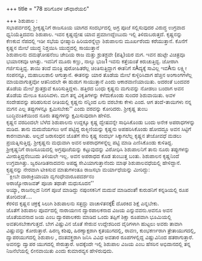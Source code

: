 +++
title = "78 ಹರಿಗೊರಳ ಚೌಧಾರೆಯಲಿ"

+++
ಶಿಶುಪಾಲ :  
ಸಭಾಪರ್ವದಲ್ಲಿ ಶ್ರೀಕೃಷ್ಣನಿಗೆ ರಾಜಸೂಯ ಯಾಗದ ಸಂದರ್ಭದಲ್ಲಿ ಅಗ್ರ ಪೂಜೆ ಸಲ್ಲಿಸುವುದರ ವಿರುದ್ಧ ಉಗ್ರವಾದ ಧ್ವನಿಯೆತ್ತಿದವನು ಶಿಶುಪಾಲ. ಇವನ ಕೃಷ್ಣದ್ವೇಷ ಯಾವ ಪ್ರಮಾಣದ್ದೆಂಬುದು ಇಲ್ಲಿ ತಿಳಿದುಬರುತ್ತದೆ. ಕೃಷ್ಣನನ್ನು ಕೆಣಕುವ ನೆಪದಲ್ಲಿ ಇಡೀ ಸಭೆಯ ಭೀಷ್ಮಾದಿ ಹಿರಿಯರನ್ನೆಲ್ಲಾ ಶಿಶುಪಾಲನು ಮೂರ್ಖರೆಂದು ಕರೆಯುತ್ತಾನೆ. ಕೊನೆಗೆ ಕೃಷ್ಣನ ಮೇಲೆ ಯುದ್ಧ ನಿಶ್ಚಯಿಸಿ ಯುದ್ಧದಲ್ಲಿ ಸಾಯುತ್ತಾನೆ   
ಶಿಶುಪಾಲನು ದಮಘೋಷನೆಂಬ ಚೇದಿಯ ರಾಜ ಮತ್ತು ಶ್ರುತಶ್ರವೇ (ಪತ್ನಿ)ಯರ ಮಗ. ಇವನ ಹುಟ್ಟೇ ವಿಚಿತ್ರವೂ ಭಯಾನಕವೂ ಆಗಿತ್ತು. ಇವನಿಗೆ ಮೂರು ಕಣ್ಣು, ನಾಲ್ಕು ಭುಜ1 ಇವನು ಕತ್ತೆಯಂತೆ ಕಿರುಚುತ್ತಿದ್ದ. ಜೋರಾಗಿ ಗರ್ಜಿಸುತ್ತಿದ್ದ. ತಾಯಿ ತಂದೆ ಮಂತ್ರಿ ಪುರೋಹಿತರೆಲ್ಲ ಚಿಂತಿಸುತ್ತಿದ್ದಾಗ ಈತನಿಗೆ ಸÀದ್ಯಕ್ಕೆ ಸಾವಿಲ್ಲ ಇವÀನು ಲಕ್ಷ್ಮೀ ಸಂಪನನ್ನೂ, ಮಹಾಬಲಶಾಲಿ ಆಗುತ್ತಾನೆ. ಈತನನ್ನು ಯಾರ ತೊಡೆಯ ಮೇಲೆ ಕುಳ್ಳಿರಿಸಿದಾಗ ಹೆಚ್ಚಿನ ಅಂಗಾಂಗಗಳೆಲ್ಲ ಮಾಯವಾಗುತ್ತವೋ ಆತನಿಂದಲೇ ಈ ಹುಡುಗ ಸಾಯುತ್ತಾನೆ ಎಂದು ಆಕಾಶವಾಣಿಯಾಯಿತು. ಅದರಂತೆ ಬಂದವರ ತೊಡೆಯ ಮೇಲೆ ಶ್ರುತಶ್ರುವೆ ಕೂರಿಸುತ್ತಿದ್ದಳು. ಹತ್ತಿರದ ಬಂಧು ಕೃಷ್ಣನು ಮಗುವನ್ನು ನೋಡಲು ಬಂದಾಗ ಅವನ ತೊಡೆಯ ಮೇಲೂ ಕೂರಿಸಿದಳು. ಮಗ ತನ್ನ ವಿಕೃತಿಗಳನ್ನು ಕಳೆದುಕೊಂಡು ಸುಂದರ ಶಿಶುವಾಯಿತು. ಅವಳ ಸಂದೇಹವನ್ನು ಪರಿಹರಿಸುವ ರೀತಿಯಲ್ಲಿ ಕೃಷ್ಣನು ನನ್ನಿಂದ ಏನು ವರಬೇಕು ಕೇಳು ಎಂದ. ಆಗ ತಂದೆ-ತಾಯಿಗಳು ನನ್ನ ಮಗನ ಎಲ್ಲ ತಪ್ಪುಗಳನ್ನೂ ಕ್ಷಮಿಸಬೇಕು'' ಎಂದು ವರವನ್ನು ಕೋರಿದರು. ಶ್ರೀಕೃಷ್ಣ ತುಂಬ   
ಬುದ್ಧಿವಂತಿಕೆಯಿಂದ ನೂರು ತಪ್ಪುಗಳನ್ನು ಕ್ಷಮಿಸುವುದಾಗಿ ಹೇಳಿದ.  
ಕೃಷ್ಣನ ವರದಿಂದಲೇ ಬೆಳೆದ ಶಿಶುಪಾಲನು ಉದ್ದಕ್ಕೂ ಕೃಷ್ಣ ದ್ವೇಷವನ್ನೇ ಸಾಧಿಸಿಕೊಂಡು ಬಂದು ಅನೇಕ ಅಪರಾಧಗಳನ್ನು ಮಡಿದ. ತಾನು ಮದುವೆಯಗಲು ಆಸೆ ಪಟ್ಟಿದ್ದ ರುಕ್ಮಿಣಿಯನ್ನು ಕೃಷ್ಣನು ಅಪಹರಿಸಿಕೊಂಡು ಹೋದದ್ದೂ ಅವನ ಸಿಟ್ಟಿಗೆ ಕಾರಣವಾಗಿತು. ಅಲ್ಲದೆ ಜರಾಸಂಧನ ಜೊತೆಗೆ ಸೇರಿ ಕೃಷ್ಣ ಸಂದರ್ಭ ಸಿಕ್ಕಾಗಲೆಲ್ಲ ಕೃಷ್ಣನ ತೇಜೋವಧೆ ಮಡಲು ಪ್ರಯತ್ನಿಸುತ್ತಿದ್ದ. ಶ್ರೀಕೃಷ್ಣನು ಮಧುವಾಗಿ ಅವನ ಅಪರಾಧಗಳನ್ನೆಲ್ಲ ಪಟ್ಟಿ ಮಾಡಿ ಎಣಿಸಿಕೊಂಡು ಕುಳಿತಿದ್ದ.  
ಶ್ರೀಕೃಷ್ಣನಿಗೆ ರಾಜಸೂಯದಲ್ಲಿ ಅಗ್ರಪೂಜೆಯನ್ನು ಕಟ್ಟುವುದನ್ನು ವಿರೋಧಿಸಿ ಶಿಶುಪಾಲನಿಗೆ ತಾನು ನೂರು ತಪ್ಪುಗಳನ್ನು ಮೀರುತ್ತಿದ್ದನೆಂಬುದು ತಿಳಿಯಲೇ ಇಲ್ಲ. ಅವನ ಅಪರಾಧದ ಕೊಡ ತುಂಬುತ್ತ ಬಂತು. ಶಿಶುಪಾಲನ ಕೃಷ್ಣನಿಂದೆ ಉಗ್ರವಾಗಿತ್ತು. ಜ್ವರಪೀಡಿತನಾದವನು ಅಪಥ್ಯ ಸೇವಿಯಾಗುತ್ತಾನೆಂದು ಮಾಘ ಶಿಶುಪಾಲವಧೆಯಲ್ಲಿ ಹೇಳಿದ್ದಾನೆ. ಕೃಷ್ಣನನ್ನು ನೇರವಾಗಿ ಟೀಕಿಸುವ ಮಾತುಗಳಂತೂ ರಾಜಸಭಾ ಮರ್ಯಾಧೆಯನ್ನು ಮೀರಿದ್ದು:  
``ಕ್ಲೀಬೇ ದಾರಾಕ್ರಿಯಾಯಾ ದೃಗಂಧೇವಾರೂಪದರ್ಶನಂ  
ಅರಾಜ್ಯೋರಾಜವತ್ ಪೂಜಾ ತಥಾತೇ ಮಧುಸೂದನ''  
ಅಯ್ಯಾ, ರಾಜನಲ್ಲದ ನಿನಗೆ ಪೂಜೆ ಮಾಡಿದ್ದು ನಪುಂಸಕನಿಗೆ ಮದುವೆ ಮಾಡಿದಂತೆ! ಕುರುಡನಿಗೆ ಕನ್ನಡಿಯಲ್ಲಿ ರೂಪ ತೋರಿದಂತೆ....  
ಕೆರಳಿದ ಕೃಷ್ಣನ ಚಕ್ರಕ್ಕೆ ಸಿಲುಗಿ ಶಿಶುಪಾಲನು ಸತ್ತದ್ದು ವಾಚಾಳಿತನಕ್ಕೆÉ ದೊರಕಿದ ಶಿಕ್ಷೆ ಎನ್ನಬೇಕು.  
ಜೊತೆಗೆ ಶಿಶುಪಾಲ ಪೂರ್ವದಲ್ಲಿ ನಾರಾಯಣನ ದ್ವಾರಪಾಲಕನಾದ ವಿಜಯ ಎನ್ನುವವನು.ಅವನೂ ಅವನ ಜೊತೆಯವನಾದ ಜಯ ಎಂಬ ದ್ವಾರಪಾಲಕರು ಮಾಡಿದ ಒಂದು ತಪ್ಪಿಗೆ ಶಿಕ್ಷಾ ರೂಪವಾಗಿ ಭೂಮಿಯಲ್ಲಿ ಅವತರಿಸಬೇಕಾಗುತ್ತದೆ.  ಬೇಗ ವಿಷ್ಣುವಿನ ಜೊತೆ ಸೇರುವ ಉದ್ದೇಶದಿಂದ ವೈರಿಗಳಾಗಿ ಹುಟ್ಟಲು ಅವರು ತಾವಾಗಿ ವಿಷ್ಣುವನ್ನು ಕೋರುತ್ತಾರೆ. ಹಿರಣ್ಯ ಕಶಿಪು, ಹಿರಣ್ಯಾಕ್ಷರಾಗಿ ಕೃತಯುಗದಲ್ಲಿ, ರಾವಣ, ಕುಂಭಕರ್ಣರಾಗಿ ತ್ರೇತಾಯುಗದಲ್ಲಿ, ದ್ವಾಪರಯುಗದಲ್ಲಿ ಶಿಶುಪಾಲ , ದಂತವಕ್ತ್ರರಾಗಿ ಜನಿಸಿ ವಿವಿಧ ಅವತಾರ ರೂಪಗಳಲ್ಲಿದ್ದ  ವಿಷ್ಣುವಿನಿಂದ ಹತರಾಗುತ್ತಾರೆ. ಅವನನ್ನು ದ್ವಾಪರ ಯುಗದಲ್ಲಿ ಸೇರುತ್ತಾರೆ. ಅದಕ್ಕೆಂದೇ ಇಲ್ಲಿ ಶಿಶುಪಾಲ ವಿಜಯ ಎಂಬ ಹೆಸರಿನ ಅಭಿದಾನದಲ್ಲಿ ತನ್ನ ನಿಜನೆಲೆಯಲ್ಲಿ ಲೀನವಾಯಿತು ಎಂದು ಕುಮಾರವ್ಯಸ ಹೇಳಿರುವುದು.